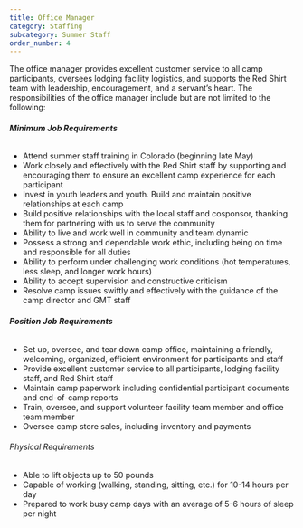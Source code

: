 ```yaml
---
title: Office Manager
category: Staffing
subcategory: Summer Staff
order_number: 4
---
```


The office manager provides excellent customer service to all camp participants, oversees lodging facility logistics, and supports the Red Shirt team with leadership, encouragement, and a servant’s heart. The responsibilities of the office manager include but are not limited to the following:

###### **Minimum Job Requirements**

<div><ul><li>Attend summer staff training in Colorado (beginning late May)</li><li>Work closely and effectively with the Red Shirt staff by supporting and encouraging them to ensure an excellent camp experience for each participant</li><li>Invest in youth leaders and youth. Build and maintain positive relationships at each camp</li><li>Build positive relationships with the local staff and cosponsor, thanking them for partnering with us to serve the community</li><li>Ability to live and work well in community and team dynamic</li><li>Possess a strong and dependable work ethic, including being on time and responsible for all duties</li><li>Ability to perform under challenging work conditions (hot temperatures, less sleep, and longer work hours)</li><li>Ability to accept supervision and constructive criticism</li><li>Resolve camp issues swiftly and effectively with the guidance of the camp director and GMT staff</li></ul><h6><strong>Position Job Requirements</strong></h6></div>

<div><ul><li>Set up, oversee, and tear down camp office, maintaining a friendly, welcoming, organized, efficient environment for participants and staff</li><li>Provide excellent customer service to all participants, lodging facility staff, and Red Shirt staff</li><li>Maintain camp paperwork including confidential participant documents and end-of-camp reports</li><li>Train, oversee, and support volunteer facility team member and office team member</li><li>Oversee camp store sales, including inventory and payments</li></ul><div><h6>Physical Requirements</h6><ul><li>Able to lift objects up to 50 pounds</li><li>Capable of working (walking, standing, sitting, etc.) for 10-14 hours per day</li><li>Prepared to work busy camp days with an average of 5-6 hours of sleep per night</li></ul></div></div>

